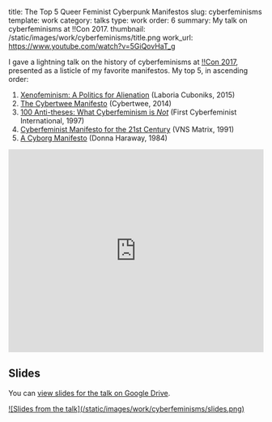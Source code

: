title: The Top 5 Queer Feminist Cyberpunk Manifestos 
slug: cyberfeminisms 
template: work
category: talks
type: work
order: 6
summary: My talk on cyberfeminisms at !!Con 2017. 
thumbnail: /static/images/work/cyberfeminisms/title.png
work_url: https://www.youtube.com/watch?v=5GiQovHaT_g

I gave a lightning talk on the history of cyberfeminisms at [!!Con
2017](http://bangbangcon.com/), presented as a listicle of my favorite
manifestos. My top 5, in ascending order:

1. [Xenofeminism: A Politics for
Alienation](http://www.laboriacuboniks.net/) (Laboria Cuboniks, 2015)
2. [The Cybertwee Manifesto](http://cybertwee.net/) (Cybertwee, 2014)
3. [100 Anti-theses: What Cyberfeminism is
_Not_](http://obn.org/cfundef/100antitheses.html) (First Cyberfeminist
   International, 1997)
4. [Cyberfeminist Manifesto for the 21st
Century](http://www.sterneck.net/cyber/vns-matrix/index.php) (VNS Matrix, 1991)
5. [A Cyborg
Manifesto](http://faculty.georgetown.edu/irvinem/theory/Haraway-CyborgManifesto-1.pdf)
(Donna Haraway, 1984)

<iframe width="100%" height="400"
        src="https://www.youtube.com/embed/5GiQovHaT_g"
        frameborder="0"
        allowfullscreen></iframe>

## Slides

You can [view slides for the talk on Google
Drive](https://docs.google.com/presentation/d/14dNwSvPpt2LX9e1L0AATfN_FuC337AKh4LiqqQ9LHt4/edit?usp=sharing).

<a href="https://docs.google.com/presentation/d/14dNwSvPpt2LX9e1L0AATfN_FuC337AKh4LiqqQ9LHt4/edit?usp=sharing">
    ![Slides from the talk](/static/images/work/cyberfeminisms/slides.png)
</a>
